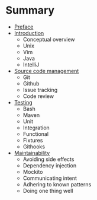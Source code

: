 # Summary

* [Preface](preface.md)
* [Introduction](introduction.md)
   * Conceptual overview
   * Unix
   * Vim
   * Java
   * IntelliJ
* [Source code management](source.md)
   * Git
   * Github
   * Issue tracking
   * Code review
* [Testing](testing.md)
   * Bash
   * Maven
   * Unit
   * Integration
   * Functional
   * Fixtures
   * Githooks
* [Maintainability](maintainability.md)
   * Avoiding side effects
   * Dependency injection
   * Mockito
   * Communicating intent
   * Adhering to known patterns
   * Doing one thing well
   